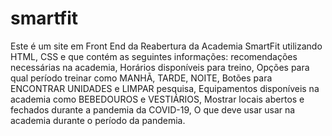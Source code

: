 # smartfit
Este é um site em Front End da Reabertura da Academia SmartFit utilizando HTML, CSS e que contém as seguintes informações: recomendações necessárias na academia, Horários disponíveis para treino, Opções para qual período treinar como MANHÃ, TARDE, NOITE, Botões para ENCONTRAR UNIDADES e LIMPAR pesquisa, Equipamentos disponíveis na academia como BEBEDOUROS e VESTIÁRIOS, Mostrar locais abertos e fechados durante a pandemia da COVID-19, O que deve usar usar na academia durante o período da pandemia. 

